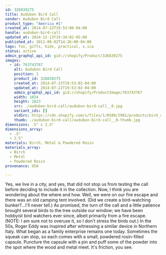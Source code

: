 ```yaml
---
id: 326839275
title: Audubon Bird Call
vendor: Audubon Bird Call
product_type: "America #1"
created_at: 2014-07-22T19:53:00-04:00
handle: audubon-bird-call
updated_at: 2024-12-13T19:34:02-05:00
published_at: 2011-06-02T14:26:00-04:00
tags: fun, gifts, kids, practical, x.ica
status: active
admin_graphql_api_id: gid://shopify/Product/326839275
images:
  - id: 763743767
    alt: Audubon Bird Call
    position: 1
    product_id: 326839275
    created_at: 2014-07-22T19:53:02-04:00
    updated_at: 2014-07-22T19:53:02-04:00
    admin_graphql_api_id: gid://shopify/ProductImage/763743767
    width: 1024
    height: 1023
    src: ./audubon-bird-call/audubon-bird-call__0.jpg
    variant_ids: []
    oldSrc: https://cdn.shopify.com/s/files/1/0589/2901/products/bird_call.jpeg?v=1406073182
    thumb: ./audubon-bird-call/audubon-bird-call__0-thumb.jpg
dimensions: .5" x 2.5"
dimensions_array:
  - .5"
  - 2.5"
materials: Birch, Metal & Powdered Rosin
materials_array:
  - Birch
  - Metal
  - Powdered Rosin
provenance: USA

---
```


Yes, we live in a city, and yes, that did not stop us from testing the call before deciding to include it in the collection. Now, I think you are wondering about the where and how. Well, we were on our fire escape and there was an old camping tent involved. (Did we create a bird\-watching bunker?...I'll never tell.) As promised, the turn of the call and a little patience brought several birds to the tree outside our window; we have been hobbyist bird watchers ever since, albeit primarily from a fire escape. (NOTE: I am sure not to overuse it, so I don't stress the birds out.) In the 50s, Roger Eddy was inspired after witnessing a similar device in Northern Italy. What began as a family enterprise remains one today. Sometimes the squeak can stop, so each comes with a small, powdered rosin-filled capsule. Puncture the capsule with a pin and puff some of the powder into the spot where the wood and metal meet. It's friction, you see.